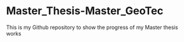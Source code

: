 # Master_Thesis-Master_GeoTec
This is my Github repository to show the progress of my Master thesis works
